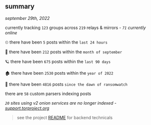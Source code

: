 
## summary
_september 29th, 2022_

currently tracking `123` groups across `219` relays & mirrors - _`71` currently online_

⏲ there have been `5` posts within the `last 24 hours`

🦈 there have been `212` posts within the `month of september`

🪐 there have been `675` posts within the `last 90 days`

🏚 there have been `2530` posts within the `year of 2022`

🦕 there have been `4816` posts `since the dawn of ransomwatch`

there are `58` custom parsers indexing posts

_`20` sites using v2 onion services are no longer indexed - [support.torproject.org](https://support.torproject.org/onionservices/v2-deprecation/)_

> see the project [README](https://github.com/joshhighet/ransomwatch#ransomwatch--) for backend technicals

